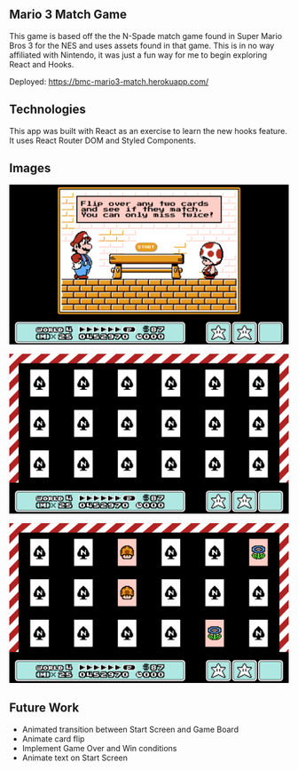 ## Mario 3 Match Game

This game is based off the the N-Spade match game found in Super Mario Bros 3 for the NES and uses assets found in that game. This is in no way affiliated with Nintendo, it was just a fun way for me to begin exploring React and Hooks.

Deployed: https://bmc-mario3-match.herokuapp.com/

## Technologies

This app was built with React as an exercise to learn the new hooks feature. It uses React Router DOM and Styled Components.

## Images

![Start Screen](public/images/start_screen.PNG)

![Game Board](public/images/game_board.PNG)

![In Play](public/images/in_play.PNG)

## Future Work

- Animated transition between Start Screen and Game Board
- Animate card flip
- Implement Game Over and Win conditions
- Animate text on Start Screen